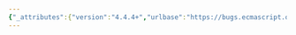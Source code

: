 ```yaml
---
{"_attributes":{"version":"4.4.4+","urlbase":"https://bugs.ecmascript.org/","maintainer":"dherman@mozilla.com"},"bug":{"bug_id":2883,"creation_ts":"2014-05-22 06:44:00 -0700","short_desc":"Array.from still not quite polyfillable using for-of","delta_ts":"2014-07-15 10:07:17 -0700","product":"Draft for 6th Edition","component":"technical issue","version":"Rev 23: April 5, 2014 Draft","rep_platform":"All","op_sys":"All","bug_status":"RESOLVED","resolution":"WONTFIX","priority":"Normal","bug_severity":"enhancement","everconfirmed":true,"reporter":{"uid":"jorendorff","name":"Jason Orendorff"},"assigned_to":{"uid":"allen","name":"Allen Wirfs-Brock"},"long_desc":[{"commentid":8575,"comment_count":0,"who":{"uid":"jorendorff","name":"Jason Orendorff"},"bug_when":"2014-05-22 06:44:08 -0700","thetext":"Follow-up to bug 2083.\n\nThat bug is about being able to polyfill Array.from using a for-of loop for iteration. From my implementation:\n\n    ...\n    // Steps 6-8.\n    if (items[std_Symbol_iterator] !== undefined) {\n        // Steps 8.a-c.\n        var A = IsConstructor(C) ? new C() : [];\n\n        // Step 8.f.\n        var k = 0;\n\n        // Steps 8.d-e and 8.g.i-vi.\n        for (var nextValue of items) {\n            ...\n        }\n    ...\n\nThis is not quite what the spec says, because items.[[Get]](@@iterator) happens twice rather than once. What do you think--should we do the [[Get]] once to detect, and again for the loop? Or is that too much?"},{"commentid":8577,"comment_count":1,"who":{"uid":"allen","name":"Allen Wirfs-Brock"},"bug_when":"2014-05-22 09:41:59 -0700","thetext":"Hmm..\n\nI added the second argument to GetIterator specifically to avoid that second [[Get]] which I assumed native implementations would not want to perform. I could eliminate it (at least in this call) which would make the two [[get]]'s normative. But is that really desirable?\n\nWouldn't this be a more faithful translation of the spec. steps:\n\n     ...\n    // Steps 6-8.\n    let usingIterator = items[std_Symbol_iterator];\n    if (usingIterator !== undefined) {\n        // Steps 8.a-c.\n        var A = IsConstructor(C) ? new C() : [];\n\n        // Step 8.f.\n        var k = 0;\n\n        // Steps 8.d-e and 8.g.i-vi.\n        let itr = usingIterator.call(items)\n        for (var nextValue of itr) {\n            ...\n        }\n    ..."},{"commentid":8579,"comment_count":2,"who":{"uid":"allen","name":"Allen Wirfs-Brock"},"bug_when":"2014-05-22 10:00:58 -0700","thetext":"On second thought, I guess that doesn't quite do it either because\n  for(var nextValue of itr)\n\nis still going to do:\n   itr[Symbol.iterator]]()\n\n..."},{"commentid":8580,"comment_count":3,"who":{"uid":"allen","name":"Allen Wirfs-Brock"},"bug_when":"2014-05-22 10:21:02 -0700","thetext":"...so, \n\nyou could use a while loop and explicitly check the IteratorResult objects. However, I suspect (in the long run) that doesn't optimize as easily as for-of\n\nor, \n\nI wonder if the best approach isn't to not try to eliminate the extra [[Get]] in the spec. and leave it up to implementations to try to decide (if they are so inclined) when eliminating the second access would be non-observable."},{"commentid":8662,"comment_count":4,"who":{"uid":"jorendorff","name":"Jason Orendorff"},"bug_when":"2014-05-28 04:23:53 -0700","thetext":"(In reply to comment #3)\n> I wonder if the best approach isn't to not try to eliminate the extra [[Get]]\n> in the spec. and leave it up to implementations to try to decide (if they are\n> so inclined) when eliminating the second access would be non-observable.\n\nI'll write a while loop. We'll just have to make sure our optimizations are generic enough that we can make the while loop as fast as the for-of loop."}]}}
---
```

